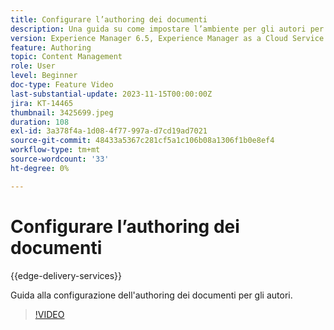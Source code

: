 ```yaml
---
title: Configurare l’authoring dei documenti
description: Una guida su come impostare l’ambiente per gli autori per l’authoring dei documenti.
version: Experience Manager 6.5, Experience Manager as a Cloud Service
feature: Authoring
topic: Content Management
role: User
level: Beginner
doc-type: Feature Video
last-substantial-update: 2023-11-15T00:00:00Z
jira: KT-14465
thumbnail: 3425699.jpeg
duration: 108
exl-id: 3a378f4a-1d08-4f77-997a-d7cd19ad7021
source-git-commit: 48433a5367c281cf5a1c106b08a1306f1b0e8ef4
workflow-type: tm+mt
source-wordcount: '33'
ht-degree: 0%

---
```


# Configurare l’authoring dei documenti

{{edge-delivery-services}}

Guida alla configurazione dell&#39;authoring dei documenti per gli autori.

>[!VIDEO](https://video.tv.adobe.com/v/3425699/?learn=on)
